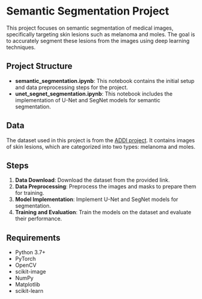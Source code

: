 # Semantic Segmentation Project

This project focuses on semantic segmentation of medical images, specifically targeting skin lesions such as melanoma and moles. The goal is to accurately segment these lesions from the images using deep learning techniques.

## Project Structure

- **semantic_segmentation.ipynb**: This notebook contains the initial setup and data preprocessing steps for the project.
- **unet_segnet_segmentation.ipynb**: This notebook includes the implementation of U-Net and SegNet models for semantic segmentation.

## Data

The dataset used in this project is from the [ADDI project](https://www.fc.up.pt/addi/ph2%20database.html). It contains images of skin lesions, which are categorized into two types: melanoma and moles.

## Steps

1. **Data Download**: Download the dataset from the provided link.
2. **Data Preprocessing**: Preprocess the images and masks to prepare them for training.
3. **Model Implementation**: Implement U-Net and SegNet models for segmentation.
4. **Training and Evaluation**: Train the models on the dataset and evaluate their performance.

## Requirements

- Python 3.7+
- PyTorch
- OpenCV
- scikit-image
- NumPy
- Matplotlib
- scikit-learn
